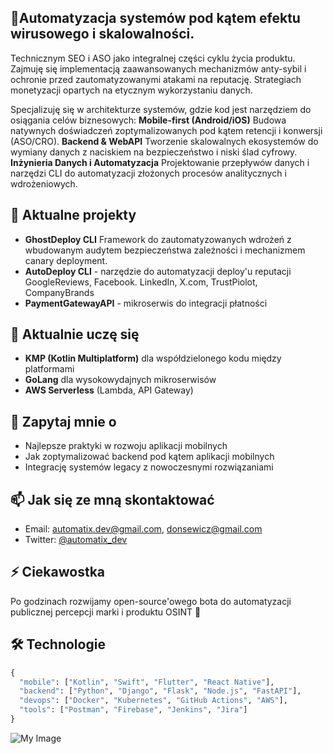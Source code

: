 ## 🚀Automatyzacja systemów pod kątem efektu wirusowego i skalowalności.
Technicznym SEO i ASO jako integralnej części cyklu życia produktu.
Zajmuję się implementacją zaawansowanych mechanizmów anty-sybil i ochronie przed zautomatyzowanymi atakami na reputację.
Strategiach monetyzacji opartych na etycznym wykorzystaniu danych.

Specjalizuję się w architekturze systemów, gdzie kod jest narzędziem do osiągania celów biznesowych:
**Mobile-first (Android/iOS)** Budowa natywnych doświadczeń zoptymalizowanych pod kątem retencji i konwersji (ASO/CRO).
**Backend & WebAPI** Tworzenie skalowalnych ekosystemów do wymiany danych z naciskiem na bezpieczeństwo i niski ślad cyfrowy.
**Inżynieria Danych i Automatyzacja** Projektowanie przepływów danych i narzędzi CLI do automatyzacji złożonych procesów analitycznych i wdrożeniowych.

## 🔭 Aktualne projekty
- **GhostDeploy CLI** Framework do zautomatyzowanych wdrożeń z wbudowanym audytem bezpieczeństwa zależności i mechanizmem canary deployment.
- **AutoDeploy CLI** - narzędzie do automatyzacji deploy'u reputacji GoogleReviews, Facebook. LinkedIn, X.com, TrustPiolot, CompanyBrands 
- **PaymentGatewayAPI** - mikroserwis do integracji płatności

## 🌱 Aktualnie uczę się

- **KMP (Kotlin Multiplatform)** dla współdzielonego kodu między platformami
- **GoLang** dla wysokowydajnych mikroserwisów
- **AWS Serverless** (Lambda, API Gateway)

## 💬 Zapytaj mnie o

- Najlepsze praktyki w rozwoju aplikacji mobilnych
- Jak zoptymalizować backend pod kątem aplikacji mobilnych
- Integrację systemów legacy z nowoczesnymi rozwiązaniami

## 📫 Jak się ze mną skontaktować

- Email: automatix.dev@gmail.com, donsewicz@gmail.com
- Twitter: [@automatix_dev](https://twitter.com/automatix_dev)

## ⚡ Ciekawostka

Po godzinach rozwijamy open-source'owego bota do automatyzacji publicznej percepcji marki i produktu OSINT 🚀

## 🛠 Technologie

```python
{
  "mobile": ["Kotlin", "Swift", "Flutter", "React Native"],
  "backend": ["Python", "Django", "Flask", "Node.js", "FastAPI"],
  "devops": ["Docker", "Kubernetes", "GitHub Actions", "AWS"],
  "tools": ["Postman", "Firebase", "Jenkins", "Jira"]
}
```
![My Image](https://www.wezcloud.com/assets/readme.md.png)

